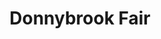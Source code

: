 ---
title: "Donnybrook Fair"
url: /dublin/donnybrook-fair-baggot-street-upper/
shop: supermarket
---